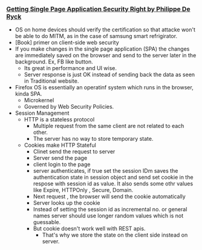### [Getting Single Page Application Security Right by Philippe De Ryck](https://www.youtube.com/watch?v=UFPGOvDrTOk&t=2462s)

 - OS on home devices should verify the certification so that attacke won't be able to do MITM, as in the case of samsung smart refrigirator.
 - [Book] primer on client-side web security 
 - If you make changes in the single page application (SPA) the changes are immediately saved on the browser and send to the server later in the background. Ex, FB like button.
	 - Its great in performance and UI wise.
	 - Server response is just OK instead of sending back the data as seen in Traditional website. 
 - Firefox OS is essentially an operatinf system which runs in the browser, kinda SPA.
	 - Microkernel
	 - Governed by Web Security Policies.
 - Session Management
	 - HTTP is a stateless protocol
		 - Multiple request from the same client are not related to each other.
		 - The server has no way to store temporary state.
	 - Cookies make HTTP Stateful
		 - Clinet send the request to server
		 - Server send the page 
		 - client login to the page
		 - server authenticates, if true set the session IDm saves the authentication state in session object and send set cookie in the respose with session id as value. It also sends some othr values like Expire, HTTPOnly , Secure, Domain.
		 - Next request , the browser will send the cookie automatically
		 - Server looks up the cookie
		 - Instead of setting the session id as incremental no. or general names server should use longer random values which is not guessable.
		 - But cookie doesn't work well with REST apis.
			 - That's why we store the state on the client side instead on server.
			 
